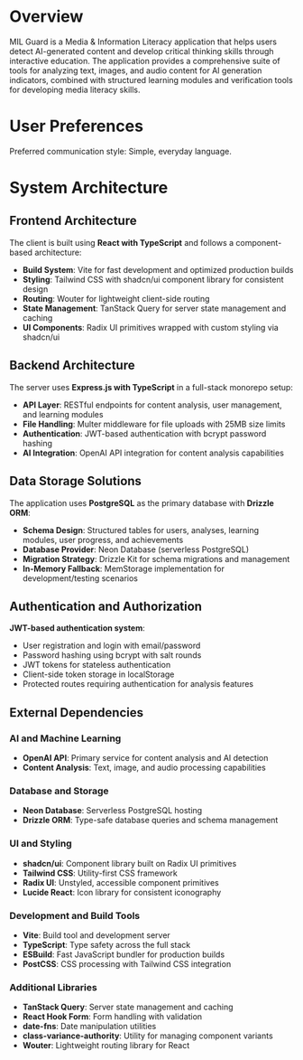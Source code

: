 # Overview

MIL Guard is a Media & Information Literacy application that helps users detect AI-generated content and develop critical thinking skills through interactive education. The application provides a comprehensive suite of tools for analyzing text, images, and audio content for AI generation indicators, combined with structured learning modules and verification tools for developing media literacy skills.

# User Preferences

Preferred communication style: Simple, everyday language.

# System Architecture

## Frontend Architecture
The client is built using **React with TypeScript** and follows a component-based architecture:
- **Build System**: Vite for fast development and optimized production builds
- **Styling**: Tailwind CSS with shadcn/ui component library for consistent design
- **Routing**: Wouter for lightweight client-side routing
- **State Management**: TanStack Query for server state management and caching
- **UI Components**: Radix UI primitives wrapped with custom styling via shadcn/ui

## Backend Architecture
The server uses **Express.js with TypeScript** in a full-stack monorepo setup:
- **API Layer**: RESTful endpoints for content analysis, user management, and learning modules
- **File Handling**: Multer middleware for file uploads with 25MB size limits
- **Authentication**: JWT-based authentication with bcrypt password hashing
- **AI Integration**: OpenAI API integration for content analysis capabilities

## Data Storage Solutions
The application uses **PostgreSQL** as the primary database with **Drizzle ORM**:
- **Schema Design**: Structured tables for users, analyses, learning modules, user progress, and achievements
- **Database Provider**: Neon Database (serverless PostgreSQL)
- **Migration Strategy**: Drizzle Kit for schema migrations and management
- **In-Memory Fallback**: MemStorage implementation for development/testing scenarios

## Authentication and Authorization
**JWT-based authentication system**:
- User registration and login with email/password
- Password hashing using bcrypt with salt rounds
- JWT tokens for stateless authentication
- Client-side token storage in localStorage
- Protected routes requiring authentication for analysis features

## External Dependencies

### AI and Machine Learning
- **OpenAI API**: Primary service for content analysis and AI detection
- **Content Analysis**: Text, image, and audio processing capabilities

### Database and Storage
- **Neon Database**: Serverless PostgreSQL hosting
- **Drizzle ORM**: Type-safe database queries and schema management

### UI and Styling
- **shadcn/ui**: Component library built on Radix UI primitives
- **Tailwind CSS**: Utility-first CSS framework
- **Radix UI**: Unstyled, accessible component primitives
- **Lucide React**: Icon library for consistent iconography

### Development and Build Tools
- **Vite**: Build tool and development server
- **TypeScript**: Type safety across the full stack
- **ESBuild**: Fast JavaScript bundler for production builds
- **PostCSS**: CSS processing with Tailwind CSS integration

### Additional Libraries
- **TanStack Query**: Server state management and caching
- **React Hook Form**: Form handling with validation
- **date-fns**: Date manipulation utilities
- **class-variance-authority**: Utility for managing component variants
- **Wouter**: Lightweight routing library for React